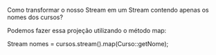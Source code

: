 Como transformar o nosso Stream<Curso> em um Stream<String> contendo apenas os nomes dos cursos?

Podemos fazer essa projeção utilizando o método map:

Stream<String> nomes = cursos.stream().map(Curso::getNome);